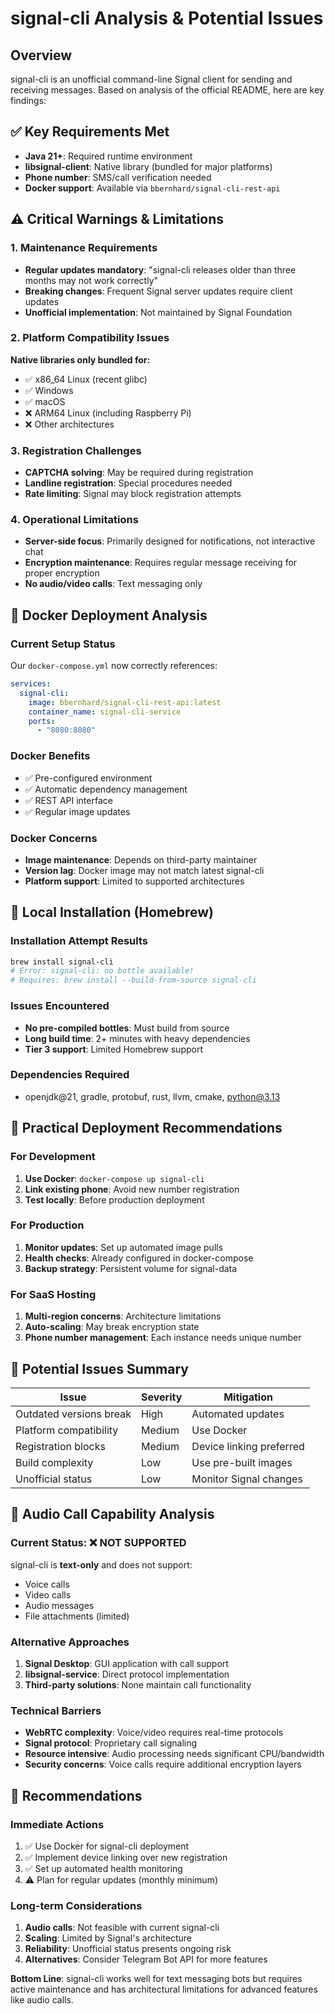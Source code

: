 # signal-cli Analysis & Potential Issues

## Overview
signal-cli is an unofficial command-line Signal client for sending and receiving messages. Based on analysis of the official README, here are key findings:

## ✅ Key Requirements Met
- **Java 21+**: Required runtime environment
- **libsignal-client**: Native library (bundled for major platforms)
- **Phone number**: SMS/call verification needed
- **Docker support**: Available via `bbernhard/signal-cli-rest-api`

## ⚠️ Critical Warnings & Limitations

### 1. Maintenance Requirements
- **Regular updates mandatory**: "signal-cli releases older than three months may not work correctly"
- **Breaking changes**: Frequent Signal server updates require client updates
- **Unofficial implementation**: Not maintained by Signal Foundation

### 2. Platform Compatibility Issues
**Native libraries only bundled for:**
- ✅ x86_64 Linux (recent glibc)
- ✅ Windows
- ✅ macOS
- ❌ ARM64 Linux (including Raspberry Pi)
- ❌ Other architectures

### 3. Registration Challenges
- **CAPTCHA solving**: May be required during registration
- **Landline registration**: Special procedures needed
- **Rate limiting**: Signal may block registration attempts

### 4. Operational Limitations
- **Server-side focus**: Primarily designed for notifications, not interactive chat
- **Encryption maintenance**: Requires regular message receiving for proper encryption
- **No audio/video calls**: Text messaging only

## 🐳 Docker Deployment Analysis

### Current Setup Status
Our `docker-compose.yml` now correctly references:
```yaml
services:
  signal-cli:
    image: bbernhard/signal-cli-rest-api:latest
    container_name: signal-cli-service
    ports:
      - "8080:8080"
```

### Docker Benefits
- ✅ Pre-configured environment
- ✅ Automatic dependency management
- ✅ REST API interface
- ✅ Regular image updates

### Docker Concerns
- **Image maintenance**: Depends on third-party maintainer
- **Version lag**: Docker image may not match latest signal-cli
- **Platform support**: Limited to supported architectures

## 🍺 Local Installation (Homebrew)

### Installation Attempt Results
```bash
brew install signal-cli
# Error: signal-cli: no bottle available!
# Requires: brew install --build-from-source signal-cli
```

### Issues Encountered
- **No pre-compiled bottles**: Must build from source
- **Long build time**: 2+ minutes with heavy dependencies
- **Tier 3 support**: Limited Homebrew support

### Dependencies Required
- openjdk@21, gradle, protobuf, rust, llvm, cmake, python@3.13

## 🔧 Practical Deployment Recommendations

### For Development
1. **Use Docker**: `docker-compose up signal-cli`
2. **Link existing phone**: Avoid new number registration
3. **Test locally**: Before production deployment

### For Production
1. **Monitor updates**: Set up automated image pulls
2. **Health checks**: Already configured in docker-compose
3. **Backup strategy**: Persistent volume for signal-data

### For SaaS Hosting
1. **Multi-region concerns**: Architecture limitations
2. **Auto-scaling**: May break encryption state
3. **Phone number management**: Each instance needs unique number

## 🚨 Potential Issues Summary

| Issue | Severity | Mitigation |
|-------|----------|------------|
| Outdated versions break | High | Automated updates |
| Platform compatibility | Medium | Use Docker |
| Registration blocks | Medium | Device linking preferred |
| Build complexity | Low | Use pre-built images |
| Unofficial status | Low | Monitor Signal changes |

## 📱 Audio Call Capability Analysis

### Current Status: ❌ NOT SUPPORTED
signal-cli is **text-only** and does not support:
- Voice calls
- Video calls
- Audio messages
- File attachments (limited)

### Alternative Approaches
1. **Signal Desktop**: GUI application with call support
2. **libsignal-service**: Direct protocol implementation
3. **Third-party solutions**: None maintain call functionality

### Technical Barriers
- **WebRTC complexity**: Voice/video requires real-time protocols
- **Signal protocol**: Proprietary call signaling
- **Resource intensive**: Audio processing needs significant CPU/bandwidth
- **Security concerns**: Voice calls require additional encryption layers

## 🎯 Recommendations

### Immediate Actions
1. ✅ Use Docker for signal-cli deployment
2. ✅ Implement device linking over new registration
3. ✅ Set up automated health monitoring
4. ⚠️ Plan for regular updates (monthly minimum)

### Long-term Considerations
1. **Audio calls**: Not feasible with current signal-cli
2. **Scaling**: Limited by Signal's architecture
3. **Reliability**: Unofficial status presents ongoing risk
4. **Alternatives**: Consider Telegram Bot API for more features

**Bottom Line**: signal-cli works well for text messaging bots but requires active maintenance and has architectural limitations for advanced features like audio calls.